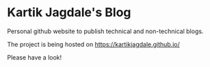 # Kartik Jagdale's Blog

Personal github website to publish technical and non-technical blogs.

The project is being hosted on <https://kartikjagdale.github.io/>

Please have a look!
